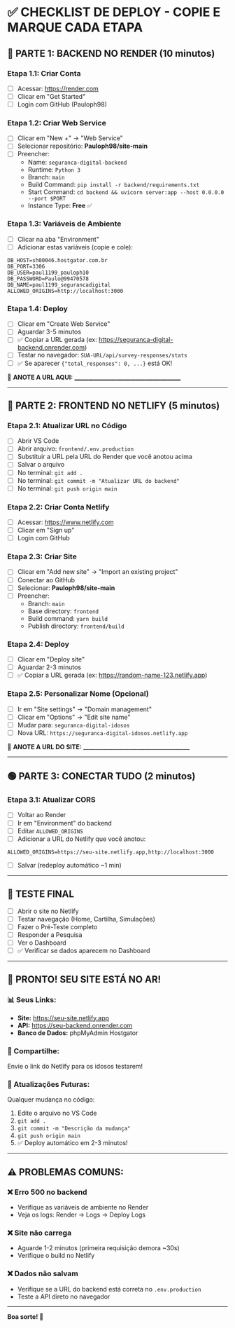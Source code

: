 # ✅ CHECKLIST DE DEPLOY - COPIE E MARQUE CADA ETAPA

## 🔴 PARTE 1: BACKEND NO RENDER (10 minutos)

### Etapa 1.1: Criar Conta
- [ ] Acessar: https://render.com
- [ ] Clicar em "Get Started"
- [ ] Login com GitHub (Pauloph98)

### Etapa 1.2: Criar Web Service
- [ ] Clicar em "New +" → "Web Service"
- [ ] Selecionar repositório: **Pauloph98/site-main**
- [ ] Preencher:
  - Name: `seguranca-digital-backend`
  - Runtime: `Python 3`
  - Branch: `main`
  - Build Command: `pip install -r backend/requirements.txt`
  - Start Command: `cd backend && uvicorn server:app --host 0.0.0.0 --port $PORT`
  - Instance Type: **Free** ✅

### Etapa 1.3: Variáveis de Ambiente
- [ ] Clicar na aba "Environment"
- [ ] Adicionar estas variáveis (copie e cole):

```
DB_HOST=sh00046.hostgator.com.br
DB_PORT=3306
DB_USER=paul1199_pauloph10
DB_PASSWORD=Paulo@99470578
DB_NAME=paul1199_segurancadigital
ALLOWED_ORIGINS=http://localhost:3000
```

### Etapa 1.4: Deploy
- [ ] Clicar em "Create Web Service"
- [ ] Aguardar 3-5 minutos
- [ ] ✅ Copiar a URL gerada (ex: https://seguranca-digital-backend.onrender.com)
- [ ] Testar no navegador: `SUA-URL/api/survey-responses/stats`
- [ ] ✅ Se aparecer `{"total_responses": 0, ...}` está OK!

📝 **ANOTE A URL AQUI:** [______________________________________](https://seguranca-digital-backend.onrender.com)

---

## 🔵 PARTE 2: FRONTEND NO NETLIFY (5 minutos)

### Etapa 2.1: Atualizar URL no Código
- [ ] Abrir VS Code
- [ ] Abrir arquivo: `frontend/.env.production`
- [ ] Substituir a URL pela URL do Render que você anotou acima
- [ ] Salvar o arquivo
- [ ] No terminal: `git add .`
- [ ] No terminal: `git commit -m "Atualizar URL do backend"`
- [ ] No terminal: `git push origin main`

### Etapa 2.2: Criar Conta Netlify
- [ ] Acessar: https://www.netlify.com
- [ ] Clicar em "Sign up"
- [ ] Login com GitHub

### Etapa 2.3: Criar Site
- [ ] Clicar em "Add new site" → "Import an existing project"
- [ ] Conectar ao GitHub
- [ ] Selecionar: **Pauloph98/site-main**
- [ ] Preencher:
  - Branch: `main`
  - Base directory: `frontend`
  - Build command: `yarn build`
  - Publish directory: `frontend/build`

### Etapa 2.4: Deploy
- [ ] Clicar em "Deploy site"
- [ ] Aguardar 2-3 minutos
- [ ] ✅ Copiar a URL gerada (ex: https://random-name-123.netlify.app)

### Etapa 2.5: Personalizar Nome (Opcional)
- [ ] Ir em "Site settings" → "Domain management"
- [ ] Clicar em "Options" → "Edit site name"
- [ ] Mudar para: `seguranca-digital-idosos`
- [ ] Nova URL: `https://seguranca-digital-idosos.netlify.app`

📝 **ANOTE A URL DO SITE:** ______________________________________

---

## 🟢 PARTE 3: CONECTAR TUDO (2 minutos)

### Etapa 3.1: Atualizar CORS
- [ ] Voltar ao Render
- [ ] Ir em "Environment" do backend
- [ ] Editar `ALLOWED_ORIGINS`
- [ ] Adicionar a URL do Netlify que você anotou:
```
ALLOWED_ORIGINS=https://seu-site.netlify.app,http://localhost:3000
```
- [ ] Salvar (redeploy automático ~1 min)

---

## 🎯 TESTE FINAL

- [ ] Abrir o site no Netlify
- [ ] Testar navegação (Home, Cartilha, Simulações)
- [ ] Fazer o Pré-Teste completo
- [ ] Responder a Pesquisa
- [ ] Ver o Dashboard
- [ ] ✅ Verificar se dados aparecem no Dashboard

---

## 🎉 PRONTO! SEU SITE ESTÁ NO AR!

### 📊 Seus Links:
- **Site:** https://seu-site.netlify.app
- **API:** https://seu-backend.onrender.com
- **Banco de Dados:** phpMyAdmin Hostgator

### 📱 Compartilhe:
Envie o link do Netlify para os idosos testarem!

### 🔄 Atualizações Futuras:
Qualquer mudança no código:
1. Edite o arquivo no VS Code
2. `git add .`
3. `git commit -m "Descrição da mudança"`
4. `git push origin main`
5. ✅ Deploy automático em 2-3 minutos!

---

## ⚠️ PROBLEMAS COMUNS:

### ❌ Erro 500 no backend
- Verifique as variáveis de ambiente no Render
- Veja os logs: Render → Logs → Deploy Logs

### ❌ Site não carrega
- Aguarde 1-2 minutos (primeira requisição demora ~30s)
- Verifique o build no Netlify

### ❌ Dados não salvam
- Verifique se a URL do backend está correta no `.env.production`
- Teste a API direto no navegador

---

**Boa sorte! 🚀**
